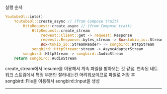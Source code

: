 실행 순서
```rust
YoutubeDl::into()
    YoutubeDl::create_async // (from Compose trait)
        HttpRequest::create_async // (from Compose trait)
            HttpRequest::create_stream
                reqwest::Client::get -> reqwest::Response
                reqwest::Response::bytes_stream -> Box<tokio_io::StreamReader> 
                Box<tokio_io::StreamReader> -> songbird::HttpStream
            songbird::HttpStream::stream -> AsyncAdapterStream
        songbird::HttpStream -> songbird::AudioStream
    return songbird::AudioStream
```
create_stream에서 resume를 이용해서 계속 파일을 받아오는 것 같음.
연속된 네트워크 스트림에서 특정 부분만 잘라내는건 어려워보이므로 파일로 저장 후 songbird::File을 이용해서 songbird::Input을 생성


--- 




